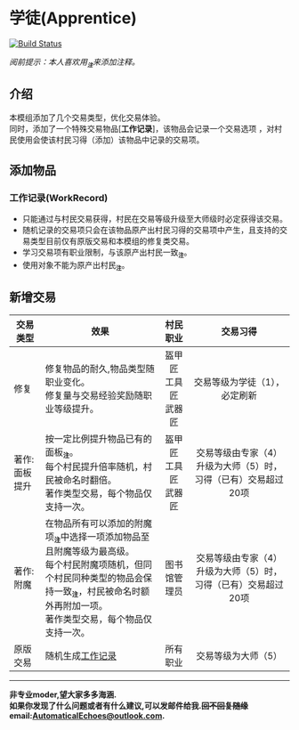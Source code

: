 # 学徒(Apprentice)
[![Build Status](https://img.shields.io/badge/MinecraftForge-1.20.x-brightgreen)](https://github.com/MinecraftForge/MinecraftForge?branch=1.20.x)

_阅前提示：本人喜欢用<sub title="如果影响你观看就先给你道个歉啦！>-<" >**`注`**</sub>来添加注释。_
## 介绍

本模组添加了几个交易类型，优化交易体验。  
同时，添加了一个特殊交易物品[**工作记录**]，该物品会记录一个交易选项 ，对村民使用会使该村民习得（添加）该物品中记录的交易项。  

## 添加物品
### 工作记录(WorkRecord)
- 只能通过与村民交易获得，村民在交易等级升级至大师级时必定获得该交易。
- 随机记录的交易项只会在该物品原产出村民习得的交易项中产生，且支持的交易类型目前仅有原版交易和本模组的修复类交易。
- 学习交易项有职业限制，与该原产出村民一致<sub title="我一个文弱的图书管理员，怎么会打铁呢？" >**`注`**</sub>。
- 使用对象不能为原产出村民<sub title="禁止左脚踩右脚" >**`注`**</sub>。

## 新增交易

|交易类型|效果|村民职业|交易习得|
|---|---|:---:|:---:|
|修复|修复物品的耐久,物品类型随职业变化。<br>修复量与交易经验奖励随职业等级提升。|盔甲匠<br>工具匠<br>武器匠|交易等级为学徒（1），必定刷新|
|著作:面板提升|按一定比例提升物品已有的面板<sub title="有攻加攻速，有攻击力加攻击力，有XX加XX" >**`注`**</sub>。<br>每个村民提升倍率随机，村民被命名时翻倍。<br>著作类型交易，每个物品仅支持一次。|盔甲匠<br>工具匠<br>武器匠|交易等级由专家（4）升级为大师（5）时，习得（已有）交易超过20项|
|著作:附魔|在物品所有可以添加的附魔项<sub title="兼容其他模组附魔，诅咒类型除外" >**`注`**</sub>中选择一项添加物品至且附魔等级为最高级。<br>每个村民附魔项随机，但同个村民同种类型的物品会保持一致<sub title="随机值在交易选项生成时已经固定，例如，根据计算，无论材质所有斧头都会附加一个锋利V，但镐子类附加的可能是耐久III" >**`注`**</sub>，村民被命名时额外再附加一项。<br>著作类型交易，每个物品仅支持一次。|图书馆管理员|交易等级由专家（4）升级为大师（5）时，习得（已有）交易超过20项|
|原版交易|随机生成[工作记录](#工作记录(WorkRecord))|所有职业|交易等级为大师（5）|
___
**非专业moder,望大家多多海涵.  
如果你发现了什么问题或者有什么建议,可以发邮件给我.~~回不回复随缘~~  
email:AutomaticalEchoes@outlook.com.**
